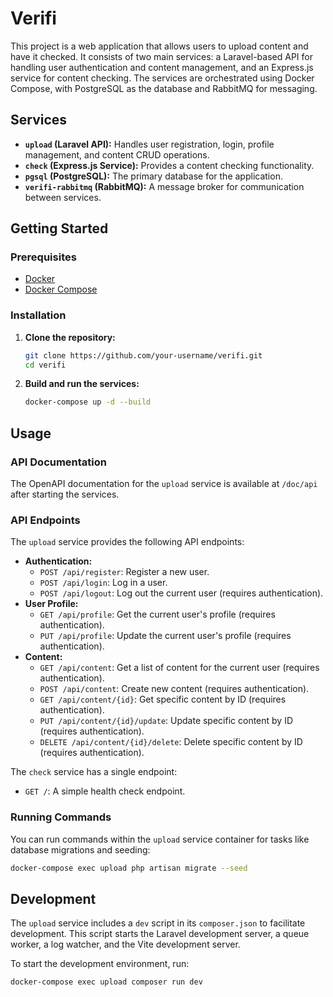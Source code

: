 # Verifi

This project is a web application that allows users to upload content and have it checked. It consists of two main services: a Laravel-based API for handling user authentication and content management, and an Express.js service for content checking. The services are orchestrated using Docker Compose, with PostgreSQL as the database and RabbitMQ for messaging.

## Services

*   **`upload` (Laravel API):** Handles user registration, login, profile management, and content CRUD operations.
*   **`check` (Express.js Service):** Provides a content checking functionality.
*   **`pgsql` (PostgreSQL):** The primary database for the application.
*   **`verifi-rabbitmq` (RabbitMQ):** A message broker for communication between services.

## Getting Started

### Prerequisites

*   [Docker](https://docs.docker.com/get-docker/)
*   [Docker Compose](https://docs.docker.com/compose/install/)

### Installation

1.  **Clone the repository:**

    ```bash
    git clone https://github.com/your-username/verifi.git
    cd verifi
    ```

2.  **Build and run the services:**

    ```bash
    docker-compose up -d --build
    ```

## Usage

### API Documentation

The OpenAPI documentation for the `upload` service is available at `/doc/api` after starting the services.

### API Endpoints

The `upload` service provides the following API endpoints:

*   **Authentication:**
    *   `POST /api/register`: Register a new user.
    *   `POST /api/login`: Log in a user.
    *   `POST /api/logout`: Log out the current user (requires authentication).
*   **User Profile:**
    *   `GET /api/profile`: Get the current user's profile (requires authentication).
    *   `PUT /api/profile`: Update the current user's profile (requires authentication).
*   **Content:**
    *   `GET /api/content`: Get a list of content for the current user (requires authentication).
    *   `POST /api/content`: Create new content (requires authentication).
    *   `GET /api/content/{id}`: Get specific content by ID (requires authentication).
    *   `PUT /api/content/{id}/update`: Update specific content by ID (requires authentication).
    *   `DELETE /api/content/{id}/delete`: Delete specific content by ID (requires authentication).

The `check` service has a single endpoint:

*   `GET /`: A simple health check endpoint.

### Running Commands

You can run commands within the `upload` service container for tasks like database migrations and seeding:

```bash
docker-compose exec upload php artisan migrate --seed
```

## Development

The `upload` service includes a `dev` script in its `composer.json` to facilitate development. This script starts the Laravel development server, a queue worker, a log watcher, and the Vite development server.

To start the development environment, run:

```bash
docker-compose exec upload composer run dev
```
